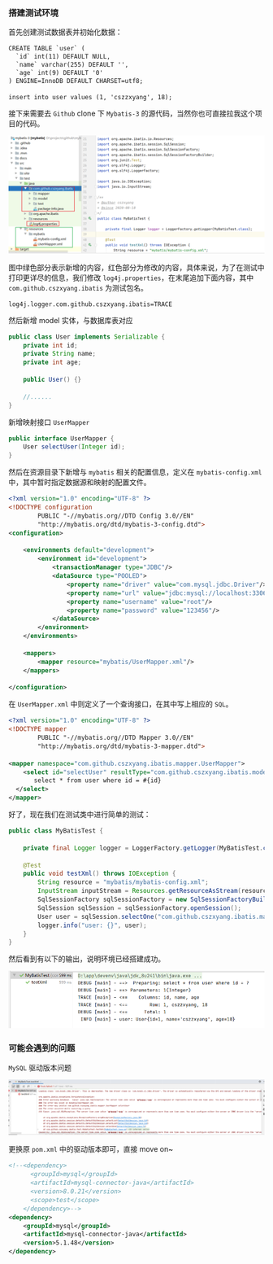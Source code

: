 ### 搭建测试环境

首先创建测试数据表并初始化数据：

```mysql
CREATE TABLE `user` (
  `id` int(11) DEFAULT NULL,
  `name` varchar(255) DEFAULT '',
  `age` int(9) DEFAULT '0'
) ENGINE=InnoDB DEFAULT CHARSET=utf8;

insert into user values (1, 'cszzxyang', 18);
```

接下来需要去 `Github`  clone 下 `Mybatis-3` 的源代码，当然你也可直接拉我这个项目的代码。

![Snipaste_2020-08-18_23-48-50.png](./assets/Snipaste_2020-08-18_23-48-50.png)

图中绿色部分表示新增的内容，红色部分为修改的内容，具体来说，为了在测试中打印更详尽的信息，我们修改 `log4j.properties`，在末尾追加下面内容，其中 `com.github.cszxyang.ibatis` 为测试包名。

```properties
log4j.logger.com.github.cszxyang.ibatis=TRACE
```

然后新增 model 实体，与数据库表对应

```java
public class User implements Serializable {
    private int id;
    private String name;
    private int age;

    public User() {}
    
    //......
}
```

新增映射接口 `UserMapper`

```java
public interface UserMapper {
    User selectUser(Integer id);
}
```

然后在资源目录下新增与 `mybatis` 相关的配置信息，定义在 `mybatis-config.xml` 中，其中暂时指定数据源和映射的配置文件。

```xml
<?xml version="1.0" encoding="UTF-8" ?>
<!DOCTYPE configuration
        PUBLIC "-//mybatis.org//DTD Config 3.0//EN"
        "http://mybatis.org/dtd/mybatis-3-config.dtd">
<configuration>
    
    <environments default="development">
        <environment id="development">
            <transactionManager type="JDBC"/>
            <dataSource type="POOLED">
                <property name="driver" value="com.mysql.jdbc.Driver"/>
                <property name="url" value="jdbc:mysql://localhost:3306/test?useSSL=false"/>
                <property name="username" value="root"/>
                <property name="password" value="123456"/>
            </dataSource>
        </environment>
    </environments>

    <mappers>
        <mapper resource="mybatis/UserMapper.xml"/>
    </mappers>

</configuration>
```

在 `UserMapper.xml` 中则定义了一个查询接口，在其中写上相应的 `SQL`。

```xml
<?xml version="1.0" encoding="UTF-8" ?>
<!DOCTYPE mapper
        PUBLIC "-//mybatis.org//DTD Mapper 3.0//EN"
        "http://mybatis.org/dtd/mybatis-3-mapper.dtd">

<mapper namespace="com.github.cszxyang.ibatis.mapper.UserMapper">
    <select id="selectUser" resultType="com.github.cszxyang.ibatis.model.User">
       select * from user where id = #{id}
  </select>
</mapper>
```

好了，现在我们在测试类中进行简单的测试：

```java
public class MyBatisTest {

    private final Logger logger = LoggerFactory.getLogger(MyBatisTest.class);

    @Test
    public void testXml() throws IOException {
        String resource = "mybatis/mybatis-config.xml";
        InputStream inputStream = Resources.getResourceAsStream(resource);
        SqlSessionFactory sqlSessionFactory = new SqlSessionFactoryBuilder().build(inputStream);
        SqlSession sqlSession = sqlSessionFactory.openSession();
        User user = sqlSession.selectOne("com.github.cszxyang.ibatis.mapper.UserMapper.selectUser",1);
        logger.info("user: {}", user);
    }
}
```

然后看到有以下的输出，说明环境已经搭建成功。

![Snipaste_2020-08-18_23-58-19.png](./assets/Snipaste_2020-08-18_23-58-19.png)

### 可能会遇到的问题

`MySQL` 驱动版本问题

![Snipaste_2020-08-18_23-59-56.png](./assets/Snipaste_2020-08-18_23-59-56.png)

更换原 `pom.xml` 中的驱动版本即可，直接 move on~

```xml
<!--<dependency>
      <groupId>mysql</groupId>
      <artifactId>mysql-connector-java</artifactId>
      <version>8.0.21</version>
      <scope>test</scope>
    </dependency>-->
<dependency>
    <groupId>mysql</groupId>
    <artifactId>mysql-connector-java</artifactId>
    <version>5.1.48</version>
</dependency>
```

